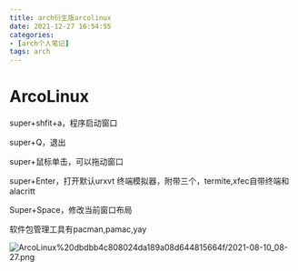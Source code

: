 ```yaml
---
title: arch衍生版arcolinux
date: 2021-12-27 16:54:55
categories:
- [arch个人笔记]
tags: arch
---
```

# ArcoLinux 

super+shfit+a，程序启动窗口

super+Q，退出

super+鼠标单击，可以拖动窗口

super+Enter，打开默认urxvt 终端模拟器，附带三个，termite,xfec自带终端和alacritt

Super+Space，修改当前窗口布局

软件包管理工具有pacman,pamac,yay

![ArcoLinux%20dbdbb4c808024da189a08d644815664f/2021-08-10_08-27.png](https://gitee.com/obsidianlyg/gallery/raw/master/image//2021-08-10_08-27.png)